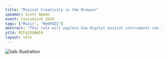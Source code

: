```yaml
---
title: "Musical Creativity in the Browser"
speaker: Scott Ammon
event: CascadiaJS 2020
tags: ["Music", "WebMIDI"]
abstract: "This talk will explore how digital musical instruments can interface with the web using MIDI to expand hardware hacking abilities. We’ll explore many ways to harness the power of the web to expand our musical and software creativity."
ytId: MIFg1DGNWI4
layout: talk
---
```

![talk illustration](https://2020.cascadiajs.com/images/speakers/scott-ammon-illustration.png)